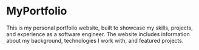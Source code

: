 # MyPortfolio
This is my personal portfolio website, built to showcase my skills, projects, and experience as a software engineer. The website includes information about my background, technologies I work with, and featured projects.
